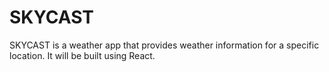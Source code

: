 # SKYCAST
SKYCAST is a weather app that provides weather information for a specific location.
It will be built using React.
